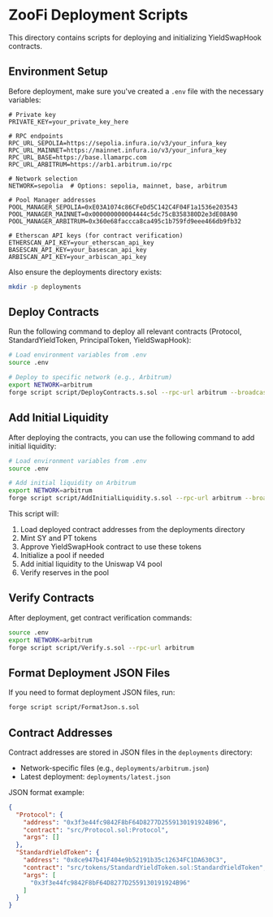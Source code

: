 # ZooFi Deployment Scripts

This directory contains scripts for deploying and initializing YieldSwapHook contracts.

## Environment Setup

Before deployment, make sure you've created a `.env` file with the necessary variables:

```
# Private key
PRIVATE_KEY=your_private_key_here

# RPC endpoints
RPC_URL_SEPOLIA=https://sepolia.infura.io/v3/your_infura_key
RPC_URL_MAINNET=https://mainnet.infura.io/v3/your_infura_key
RPC_URL_BASE=https://base.llamarpc.com
RPC_URL_ARBITRUM=https://arb1.arbitrum.io/rpc

# Network selection
NETWORK=sepolia  # Options: sepolia, mainnet, base, arbitrum

# Pool Manager addresses
POOL_MANAGER_SEPOLIA=0xE03A1074c86CFeDd5C142C4F04F1a1536e203543
POOL_MANAGER_MAINNET=0x000000000004444c5dc75cB358380D2e3dE08A90
POOL_MANAGER_ARBITRUM=0x360e68faccca8ca495c1b759fd9eee466db9fb32

# Etherscan API keys (for contract verification)
ETHERSCAN_API_KEY=your_etherscan_api_key
BASESCAN_API_KEY=your_basescan_api_key
ARBISCAN_API_KEY=your_arbiscan_api_key
```

Also ensure the deployments directory exists:

```bash
mkdir -p deployments
```

## Deploy Contracts

Run the following command to deploy all relevant contracts (Protocol, StandardYieldToken, PrincipalToken, YieldSwapHook):

```bash
# Load environment variables from .env
source .env

# Deploy to specific network (e.g., Arbitrum)
export NETWORK=arbitrum
forge script script/DeployContracts.s.sol --rpc-url arbitrum --broadcast --verify
```

## Add Initial Liquidity

After deploying the contracts, you can use the following command to add initial liquidity:

```bash
# Load environment variables from .env
source .env

# Add initial liquidity on Arbitrum
export NETWORK=arbitrum
forge script script/AddInitialLiquidity.s.sol --rpc-url arbitrum --broadcast
```

This script will:
1. Load deployed contract addresses from the deployments directory
2. Mint SY and PT tokens
3. Approve YieldSwapHook contract to use these tokens
4. Initialize a pool if needed
5. Add initial liquidity to the Uniswap V4 pool
6. Verify reserves in the pool

## Verify Contracts

After deployment, get contract verification commands:

```bash
source .env
export NETWORK=arbitrum
forge script script/Verify.s.sol --rpc-url arbitrum
```

## Format Deployment JSON Files

If you need to format deployment JSON files, run:

```bash
forge script script/FormatJson.s.sol
```

## Contract Addresses

Contract addresses are stored in JSON files in the `deployments` directory:
- Network-specific files (e.g., `deployments/arbitrum.json`)
- Latest deployment: `deployments/latest.json`

JSON format example:
```json
{
  "Protocol": {
    "address": "0x3f3e44fc9842F8bF64D8277D2559130191924B96",
    "contract": "src/Protocol.sol:Protocol",
    "args": []
  },
  "StandardYieldToken": {
    "address": "0x8ce947b41F404e9b52191b35c12634FC1DA630C3",
    "contract": "src/tokens/StandardYieldToken.sol:StandardYieldToken", 
    "args": [
      "0x3f3e44fc9842F8bF64D8277D2559130191924B96"
    ]
  }
}
```
